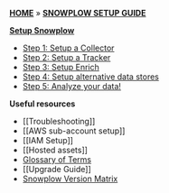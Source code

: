 [**HOME**](Home) » [**SNOWPLOW SETUP GUIDE**](Setting-up-Snowplow)

[**Setup Snowplow**](Setting-up-Snowplow)  

- [Step 1: Setup a Collector](Setting-up-a-collector)  
- [Step 2: Setup a Tracker](Setting-up-a-tracker)  
- [Step 3: Setup Enrich](setting-up-enrich)  
- [Step 4: Setup alternative data stores](Setting-up-alternative-data-stores)  
- [Step 5: Analyze your data!](getting-started-analyzing-Snowplow-data)  

**Useful resources**  

- [[Troubleshooting]]  
- [[AWS sub-account setup]]  
- [[IAM Setup]]  
- [[Hosted assets]]  
- [Glossary of Terms](Glossary)  
- [[Upgrade Guide]]  
- [Snowplow Version Matrix](Snowplow-version-matrix)  
